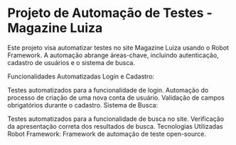 # Projeto de Automação de Testes - Magazine Luiza

Este projeto visa automatizar testes no site Magazine Luiza usando o Robot Framework. A automação abrange áreas-chave, incluindo autenticação, cadastro de usuários e o sistema de busca.

Funcionalidades Automatizadas
Login e Cadastro:

Testes automatizados para a funcionalidade de login.
Automação do processo de criação de uma nova conta de usuário.
Validação de campos obrigatórios durante o cadastro.
Sistema de Busca:

Testes automatizados para a funcionalidade de busca no site.
Verificação da apresentação correta dos resultados de busca.
Tecnologias Utilizadas
Robot Framework: Framework de automação de teste open-source.
